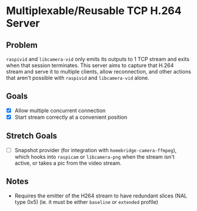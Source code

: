 # Multiplexable/Reusable TCP H.264 Server
## Problem
`raspivid` and `libcamera-vid` only emits its outputs to 1 TCP stream and exits when that session terminates. This server aims to capture that H.264 stream and serve it to multiple clients, allow reconnection, and other actions that aren't possible with `raspivid` and `libcamera-vid` alone.

## Goals
- [x] Allow multiple concurrent connection
- [x] Start stream correctly at a convenient position

## Stretch Goals
- [ ] Snapshot provider (for integration with `homebridge-camera-ffmpeg`), which hooks into `raspicam` or `libcamera-png` when the stream isn't active, or takes a pic from the video stream.

## Notes
- Requires the emitter of the H264 stream to have redundant slices (NAL type 0x5) (ie. it must be either `baseline` or `extended` profile)
